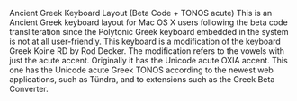 Ancient Greek Keyboard Layout (Beta Code + TONOS acute)
This is an Ancient Greek keyboard layout for Mac OS X users following the beta code transliteration since the Polytonic Greek keyboard embedded in the system is not at all user-friendly. This keyboard is a modification of the keyboard Greek Koine RD by Rod Decker. The modification refers to the vowels with just the acute accent. Originally it has the Unicode acute OXIA accent. This one has the Unicode acute Greek TONOS according to the newest web applications, such as Tündra, and to extensions such as the Greek Beta Converter.

